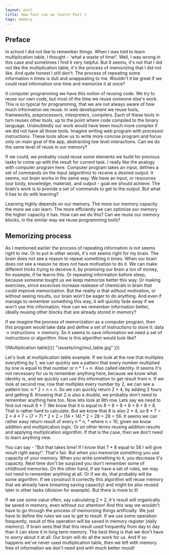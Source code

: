```yaml
---
layout: post
title: How fast can we learn? Part 1
tags: memory
---
```


## Preface

In school I did not like to remember things. When I was told to learn
multiplication table, I thought - 'what a waste of time!'. Well, I was wrong in
this case and sometimes I find it very helpful. But It seems, it's not that I did not
like the multiplication table, it's the process of memorizing that I did not
like. And quite honest I still don't. The process of repeating some information
n times is dull and unappealing to me. Wouldn't it be great if we could read
information one time and memorize it at once?

It computer programming we have this notion of reusing code. We try to reuse our
own code, but most of the time we reuse someone else's work. This is so typical
for programming, that we are not always aware of how much information we reuse.
In web development we reuse tools, frameworks, preprocessors, interpreters,
compilers. Each of these tools in turn reuses other tools, up to the point where
code compiled to the binary language. Undoubtedly our work would have been much
more complex if we did not have all those tools. Imagine writing web program with
processor instructions. These tools allow us to write more concise program and
focus only on main goal of the app, abstracting low level interactions.  Can we
do the same level of reuse in our memory?

If we could, we probably could reuse some elements we build for previous tasks
to come up with the result for current task. I really like the analogy with
computer program here. Computer program takes an input, defines a set of
commands on the input (algorithm) to receive a desired output. It seems, our
brain works in the same way. We have an input, or resources (our body,
knowledge, material), and output - goal we should achieve.  The brain's work is
to provide a set of commands to get to the output. But what it has to do with
learning?

Learning highly depends on our memory. The more our memory capacity the more we
can learn. The more efficiently we can optimize our memory the higher capacity
it has. How can we do this? Can we reuse our memory blocks, in the similar way
we reuse programming tools?

## Memorizing process

As I mentioned earlier the process of repeating information is not seems right
to me. Or to put in other words, it's not seems right for my brain. The brain
does not see a reason to repeat something n times. When our brain does not see
a reason he does not have motivation to do it. We can make different tricks
trying to deceive it, by promising our brain a ton of money, for example, if he
learns this.  Or repeating information before sleep, because someone tought us
we keep memorize better this way. Or making exercises, since excecises increase
realease of chemicals in brain that could improve memorization. But the reality
is that without motivation, or without seeing results, our brain won't be eager
to do anything. And even if manage to remember something this way, it will
quickly fade away if we won't use this information.  How can we remember
information better, ideally reusing other blocks that are already stored in
memory?

If we imagine the process of memorization as a computer program, then this program
would take data and define a set of instructions to store it: data ->
instructions -> memory. So it seems to save information we need a set of
instructions or algorithm. How is this algorithm would look like?

![Multiplication table]({{ "/assets/img/mul_table.jpg" }})

Let's look at multiplication table example. If we look at the row that multiples
everything by 1, we can quickly see a pattern that every number multiplied by one
is equal to that number or n * 1 = n. Also called identity. It seems it's not
necessary for us to remember anything here, because we know what identity is,
and we quickly can use this information to get result from n. If we look at
second row, row that multiples every number by 2, we can see a pattern too: n *
2 = n + n. So we can quickly return 2 * 4, by adding 2 fours and getting 8.
Knowing that 2 is also a double, we probably don't need to remember anything here
too. Now lets look at 8th row. Lets say we need to find out result 8 * 7. We know
that it is equal to 8 + 8 + 8 + 8 + 8 + 8 + 8. That is rather hard to calculate. But
we know that 8 is also 2 * 4, so 8 * 7 = 2 * 4 * 7 = (7 + 7) * 2 * 2 = (14 + 14)
\* 2 = 28 + 28 = 56. It seems we can rather easy return result of every n * n,
\* where n < 10, given we know addition and multiplication logic. Or on other
terms reusing addition results and applying multiplication algorithm. If
that is the case, then we don't need to learn anything new.

You can say - "But that takes time! If I know that 7 * 8 equal to 56 I will give
result right away!". That's fair. But when you memorize something you use capacity
of your memory. When you write something to it, you decrease it's capacity. Next time
don't be surpized you don't remember some of childhood memories. On the other hand, if we
have a set of rules, we may not need to remember anything at all. Or if we do,
that probably will be some algorithm. If we construct it correctly this
algorithm will reuse memory that we already have (meaning saving capacity) and
might be also reused later in other tasks (division for example). But there is more to it!

If we use some value often, say calculating 2 * 2, it's result will organically be saved in
memory, even without our attention! And this way we wouldn't have to go through
the process of memorizing things artificially. We just have to define the rules we use
to get to result.  If we use some operation frequently, result of this
operation will be saved in memory register (daily memory). If brain sees that
that this result used frequently from day to day than it can store it in long term memory.
The best thing is that we don't have to worry about it at all. Our brain will
do all the work for us. And If so happens we've never used multiplication
table, then we left with memory free of information we don't need and with much
better mood!
